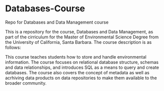# Databases-Course
Repo for Databases and Data Management course 

This is a repository for the course, Databases and Data Management, as part of the cirriculum for the Master of Environmental Science Degree from the University of California, Santa Barbara. The course description is as follows: 

This course teaches students how to store and handle environmental information. The course focuses on relational database structure, schemas and data relationships, and introduces SQL as a means to query and create databases. The course also covers the concept of metadata as well as acrhiving data products on data repositories to make them available to the broader community. 
